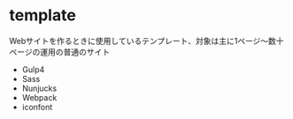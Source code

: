 # template
Webサイトを作るときに使用しているテンプレート、対象は主に1ページ〜数十ページの運用の普通のサイト

* Gulp4
* Sass
* Nunjucks
* Webpack
* iconfont